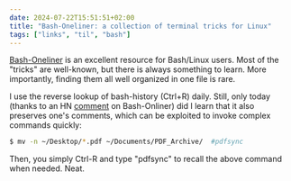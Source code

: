 ```yaml
---
date: 2024-07-22T15:51:51+02:00
title: "Bash-Oneliner: a collection of terminal tricks for Linux"
tags: ["links", "til", "bash"]
---
```

[Bash-Oneliner](https://github.com/onceupon/Bash-Oneliner) is an excellent resource for Bash/Linux users. Most of the "tricks" are well-known, but there is always something to learn. More importantly, finding them all well organized in one file is rare.

I use the reverse lookup of bash-history (Ctrl+R) daily. Still, only today (thanks to an HN [comment](https://news.ycombinator.com/item?id=41033120) on Bash-Onliner) did I learn that it also preserves one's comments, which can be exploited to invoke complex commands quickly:

```bash
$ mv -n ~/Desktop/*.pdf ~/Documents/PDF_Archive/  #pdfsync
```

Then, you simply Ctrl-R and type "pdfsync" to recall the above command when needed. Neat.